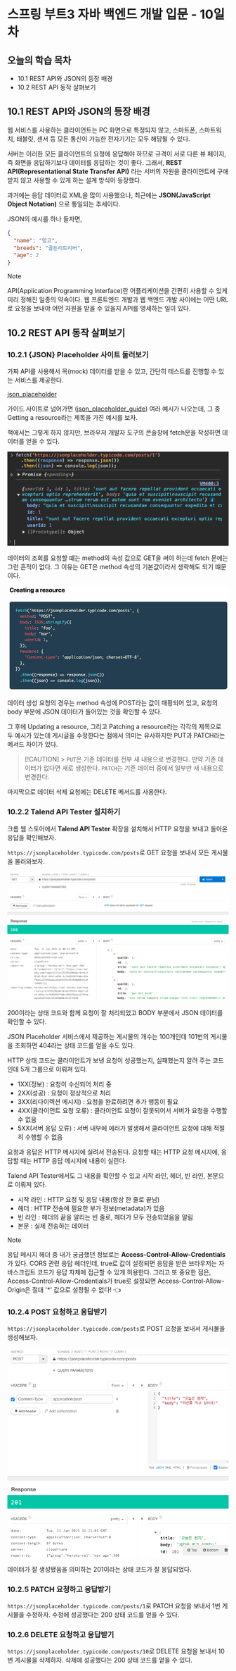 # 스프링 부트3 자바 백엔드 개발 입문 - 10일차

## 오늘의 학습 목차

- 10.1 REST API와 JSON의 등장 배경
- 10.2 REST API 동작 살펴보기

## 10.1 REST API와 JSON의 등장 배경

웹 서비스를 사용하는 클라이언트는 PC 화면으로 특정되지 않고, 스마트폰, 스마트워치, 태블릿, 센서 등 모든 통신이 가능한 전자기기는 모두 해당될 수 있다.

서버는 이러한 모든 클라이언트의 요청에 응답해야 하므로 규격이 서로 다른 뷰 페이지, 즉 화면을 응답하기보다 데이터를 응답하는 것이 좋다. 그래서, **REST API(Representational State Transfer API)** 라는 서버의 자원을 클라이언트에 구애받지 않고 사용할 수 있게 하는 설계 방식이 등장했다.

과거에는 응답 데이터로 XML을 많이 사용했으나, 최근에는 **JSON(JavaScript Object Notation)** 으로 통일되는 추세이다.

JSON의 예시를 하나 들자면,

```json
{
  "name": "망고",
  "breeds": "골든리트리버",
  "age": 2
}
```

> [!NOTE]
> API(Application Programming Interface)란 어플리케이션을 간편히 사용할 수 있게 미리 정해진 일종의 약속이다. 웹 프론트엔드 개발과 웹 백엔드 개발 사이에는 어떤 URL로 요청을 보내야 어떤 자원을 받을 수 있을지 API를 명세하는 일이 있다.

## 10.2 REST API 동작 살펴보기

### 10.2.1 {JSON} Placeholder 사이트 둘러보기

가짜 API를 사용해서 목(mock) 데이터를 받을 수 있고, 간단히 테스트를 진행할 수 있는 서비스를 제공한다.

[json_placeholder](https://jsonplaceholder.typicode.com/)

가이드 사이트로 넘어가면 ([json_placeholder_guide](https://jsonplaceholder.typicode.com/guide/)) 여러 예시가 나오는데, 그 중 Getting a resource라는 제목을 가진 예시를 보자.

책에서는 그렇게 하지 않지만, 브라우저 개발자 도구의 콘솔창에 fetch문을 작성하면 데이터를 얻을 수 있다.

![screenshot_1](./screenshot_1.png)

데이터의 조회를 요청할 떄는 method의 속성 값으로 GET을 써야 하는데 fetch 문에는 그런 흔적이 없다. 그 이유는 GET은 method 속성의 기본값이라서 생략해도 되기 떄문이다.

![screenshot_2](./screenshot_2.png)

데이터 생성 요청의 경우는 method 속성에 POST라는 값이 매핑되어 있고, 요청의 body 부분에 JSON 데이터가 들어있는 것을 확인할 수 있다.

그 후에 Updating a resource, 그리고 Patching a resource라는 각각의 제목으로 두 예시가 있는데 게시글을 수정한다는 점에서 의미는 유사하지만 PUT과 PATCH라는 메서드 차이가 있다.

> [!CAUTION] > `PUT`은 기존 데이터를 전부 새 내용으로 변경한다. 만약 기존 데이터가 없다면 새로 생성한다. `PATCH`는 기존 데이터 중에서 일부만 새 내용으로 변경한다.

마지막으로 데이터 삭제 요청에는 DELETE 메서드를 사용한다.

### 10.2.2 Talend API Tester 설치하기

크롬 웹 스토어에서 **Talend API Tester** 확장을 설치해서 HTTP 요청을 보내고 돌아온 응답을 확인해보자.

`https://jsonplaceholder.typicode.com/posts`로 GET 요청을 보내서 모든 게시물을 불러와보자.

![screenshot_3](screenshot_3.png)

200이라는 상태 코드와 함께 요청이 잘 처리되었고 BODY 부분에서 JSON 데이터를 확인할 수 있다.

JSON Placeholder 서비스에서 제공하는 게시물의 개수는 100개인데 101번의 게시물을 조회하면 404라는 상태 코드를 얻을 수도 있다.

HTTP 상태 코드는 클라이언트가 보낸 요청이 성공했는지, 실패했는지 알려 주는 코드인데 5개 그룹으로 이뤄져 있다.

- 1XX(정보) : 요청이 수신되어 처리 중
- 2XX(성공) : 요청이 정상적으로 처리
- 3XX(리다이렉션 메시지) : 요청을 완료하려면 추가 행동이 필요
- 4XX(클라이언트 요청 오류) : 클라이언트 요청이 잘못되어서 서버가 요청을 수행할 수 없음
- 5XX(서버 응답 오류) : 서버 내부에 에러가 발생해서 클라이언트 요청에 대해 적절히 수행할 수 없음

요청과 응답은 HTTP 메시지에 실려서 전송된다. 요청할 때는 HTTP 요청 메시지에, 응답할 때는 HTTP 응답 메시지에 내용이 실린다.

Talend API Tester에서도 그 내용을 확인할 수 있고 시작 라인, 헤더, 빈 라인, 본문으로 이뤄져 있다.

- 시작 라인 : HTTP 요청 및 응답 내용(항상 한 줄로 끝남)
- 헤더 : HTTP 전송에 필요한 부가 정보(metadata)가 있음
- 빈 라인 : 헤더의 끝을 알리는 빈 줄로, 헤더가 모두 전송되었음을 알림
- 본문 : 실제 전송하는 데이터

> [!NOTE]
> 응답 메시지 헤더 중 내가 궁금했던 정보로는 **Access-Control-Allow-Credentials** 가 있다. CORS 관련 응답 헤더인데, true로 값이 설정되면 응답을 받은 브라우저는 자바스크립트 코드가 응답 자체에 접근할 수 있게 허용한다. 그리고 또 중요한 점은, Access-Control-Allow-Credentials가 true로 설정되면 Access-Control-Allow-Origin은 절대 '\*' 값으로 설정될 수 없다! 👈

### 10.2.4 POST 요청하고 응답받기

`https://jsonplaceholder.typicode.com/posts`로 POST 요청을 보내서 게시물을 생성해보자.

![screenshot_4](./screenshot_4.png)

데이터가 잘 생성됐음을 의미하는 201이라는 상태 코드가 잘 응답되었다.

### 10.2.5 PATCH 요청하고 응답받기

`https://jsonplaceholder.typicode.com/posts/1`로 PATCH 요청을 보내서 1번 게시물을 수정하자. 수정에 성공했다는 200 상태 코드를 얻을 수 있다.

### 10.2.6 DELETE 요청하고 응답받기

`https://jsonplaceholder.typicode.com/posts/10`로 DELETE 요청을 보내서 10번 게시물을 삭제하자. 삭제에 성공했다는 200 상태 코드를 얻을 수 있다.
